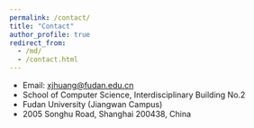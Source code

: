 ```yaml
---
permalink: /contact/
title: "Contact"
author_profile: true
redirect_from: 
  - /md/
  - /contact.html
---
```

* Email: xjhuang@fudan.edu.cn
* School of Computer Science, Interdisciplinary Building No.2
* Fudan University (Jiangwan Campus)
* 2005 Songhu Road, Shanghai 200438, China
